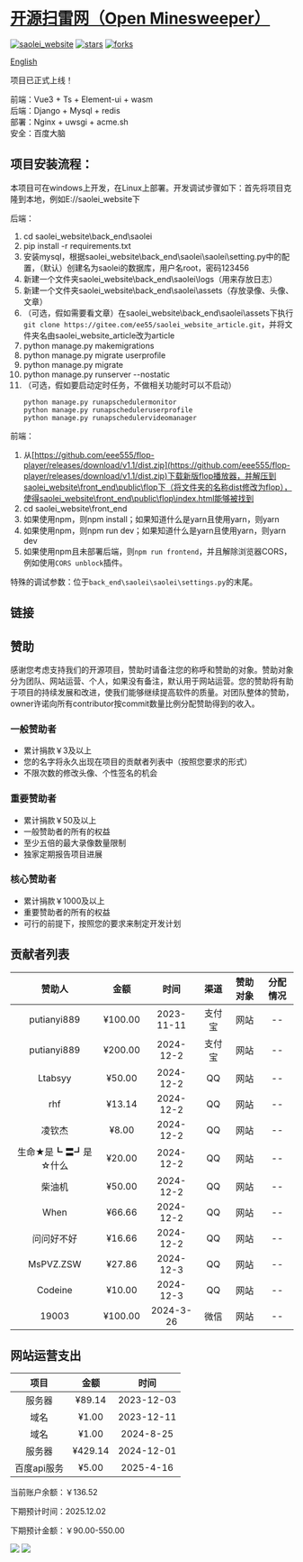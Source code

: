 # <a href="https://github.com/eee555/saolei_website" >开源扫雷网（Open Minesweeper）</a>

[![saolei_website](https://img.shields.io/badge/saolei_website-v1.7-brightgreen.svg)](https://github.com/eee555/Solvable-Minesweeper)
[![stars](https://img.shields.io/github/stars/eee555/saolei_website)](https://github.com/eee555/saolei_website/stargazers)
[![forks](https://img.shields.io/github/forks/eee555/saolei_website)](https://github.com/eee555/saolei_website/forks)

[English](Readme_en.md)

项目已正式上线！

前端：Vue3 + Ts + Element-ui + wasm  
后端：Django + Mysql + redis  
部署：Nginx + uwsgi + acme.sh  
安全：百度大脑  

## 项目安装流程：

本项目可在windows上开发，在Linux上部署。开发调试步骤如下：首先将项目克隆到本地，例如E://saolei_website下

后端：
1. cd saolei_website\back_end\saolei
1. pip install -r requirements.txt
1. 安装mysql，根据saolei_website\back_end\saolei\saolei\setting.py中的配置，（默认）创建名为saolei的数据库，用户名root，密码123456
1. 新建一个文件夹saolei_website\back_end\saolei\logs（用来存放日志）
1. 新建一个文件夹saolei_website\back_end\saolei\assets（存放录像、头像、文章）
1. （可选，假如需要看文章）在saolei_website\back_end\saolei\assets下执行`git clone https://gitee.com/ee55/saolei_website_article.git`，并将文件夹名由saolei_website_article改为article
1. python manage.py makemigrations
1. python manage.py migrate userprofile
1. python manage.py migrate
1. python manage.py runserver --nostatic
1. （可选，假如要启动定时任务，不做相关功能时可以不启动）
   ```
   python manage.py runapschedulermonitor
   python manage.py runapscheduleruserprofile
   python manage.py runapschedulervideomanager
   ```

前端：
1. 从[https://github.com/eee555/flop-player/releases/download/v1.1/dist.zip](https://github.com/eee555/flop-player/releases/download/v1.1/dist.zip)下载新版flop播放器，并解压到saolei_website\front_end\public\flop下（将文件夹的名称dist修改为flop），使得saolei_website\front_end\public\flop\index.html能够被找到
2. cd saolei_website\front_end
3. 如果使用npm，则npm install；如果知道什么是yarn且使用yarn，则yarn
4. 如果使用npm，则npm run dev；如果知道什么是yarn且使用yarn，则yarn dev
5. 如果使用npm且未部署后端，则`npm run frontend`，并且解除浏览器CORS，例如使用`CORS unblock`插件。

特殊的调试参数：位于`back_end\saolei\saolei\settings.py`的末尾。

## 链接




## 赞助
感谢您考虑支持我们的开源项目，赞助时请备注您的称呼和赞助的对象。赞助对象分为团队、网站运营、个人，如果没有备注，默认用于网站运营。您的赞助将有助于项目的持续发展和改进，使我们能够继续提高软件的质量。对团队整体的赞助，owner许诺向所有contributor按commit数量比例分配赞助得到的收入。

### 一般赞助者
- 累计捐款￥3及以上
- 您的名字将永久出现在项目的贡献者列表中（按照您要求的形式）
- 不限次数的修改头像、个性签名的机会

### 重要赞助者
- 累计捐款￥50及以上
- 一般赞助者的所有的权益
- 至少五倍的最大录像数量限制
- 独家定期报告项目进展

### 核心赞助者
- 累计捐款￥1000及以上
- 重要赞助者的所有的权益
- 可行的前提下，按照您的要求来制定开发计划

## 贡献者列表

| 赞助人 | 金额 | 时间 | 渠道 | 赞助对象 | 分配情况 |
| :------: | :-----:  | :----------: | :------: | :------:| :------: |
| putianyi889 | ¥100.00 | 2023-11-11 | 支付宝 | 网站 | -- |
| putianyi889 | ¥200.00 | 2024-12-2 | 支付宝 | 网站 | -- |
| Ltabsyy | ¥50.00 | 2024-12-2 | QQ | 网站 | -- |
| rhf | ¥13.14 | 2024-12-2 | QQ | 网站 | -- |
| 凌钦杰 | ¥8.00 | 2024-12-2 | QQ | 网站 | -- |
| 生命★是┗ 〓┛是☆什么 | ¥20.00 | 2024-12-2 | QQ | 网站 | -- |
| 柴油机 | ¥50.00 | 2024-12-2 | QQ | 网站 | -- |
| When | ¥66.66 | 2024-12-2 | QQ | 网站 | -- |
| 问问好不好 | ¥16.66 | 2024-12-2 | QQ | 网站 | -- |
| MsPVZ.ZSW | ¥27.86 | 2024-12-3 | QQ | 网站 | -- |
| Codeine | ¥10.00 | 2024-12-3 | QQ | 网站 | -- |
| 19003 | ¥100.00 | 2024-3-26 | 微信 | 网站 | -- |

## 网站运营支出

| 项目 | 金额 | 时间 | 
| :------: | :-----:  | :----------: |
| 服务器 | ¥89.14 | 2023-12-03 |
| 域名   | ¥1.00  | 2023-12-11 |
| 域名   | ¥1.00  | 2024-8-25 |
| 服务器 | ¥429.14 | 2024-12-01 |
| 百度api服务 | ¥5.00 | 2025-4-16 |

当前账户余额：￥136.52

下期预计时间：2025.12.02

下期预计金额：￥90.00-550.00

![](readme_pic/微信收款码.png) ![](readme_pic/支付宝收款码.png)  

